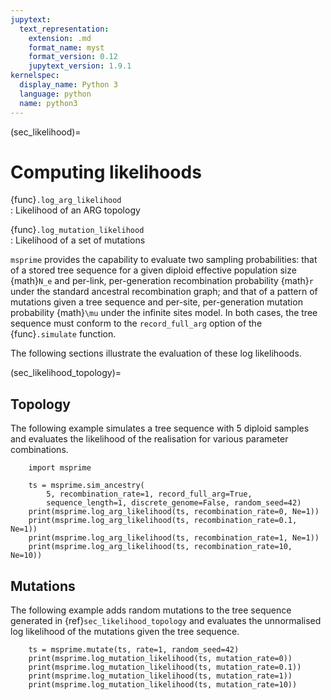 ```yaml
---
jupytext:
  text_representation:
    extension: .md
    format_name: myst
    format_version: 0.12
    jupytext_version: 1.9.1
kernelspec:
  display_name: Python 3
  language: python
  name: python3
---
```



(sec_likelihood)=

# Computing likelihoods

{func}`.log_arg_likelihood`                
: Likelihood of an ARG topology            

{func}`.log_mutation_likelihood`           
: Likelihood of a set of mutations         


`msprime` provides the capability to evaluate two sampling probabilities:
that of a stored tree sequence for a given diploid effective population size
{math}`N_e` and per-link, per-generation recombination probability {math}`r`
under the standard ancestral recombination graph; and that of a pattern of
mutations given a tree sequence and per-site, per-generation mutation
probability {math}`\mu` under the infinite sites model. In both cases,
the tree sequence must conform to the `record_full_arg` option of
the {func}`.simulate` function.

The following sections illustrate the evaluation of these log likelihoods.

(sec_likelihood_topology)=

## Topology

The following example simulates a tree sequence with 5 diploid samples
and evaluates the likelihood of the realisation for various parameter
combinations.

```{code-cell}
    import msprime

    ts = msprime.sim_ancestry(
        5, recombination_rate=1, record_full_arg=True,
        sequence_length=1, discrete_genome=False, random_seed=42)
    print(msprime.log_arg_likelihood(ts, recombination_rate=0, Ne=1))
    print(msprime.log_arg_likelihood(ts, recombination_rate=0.1, Ne=1))
    print(msprime.log_arg_likelihood(ts, recombination_rate=1, Ne=1))
    print(msprime.log_arg_likelihood(ts, recombination_rate=10, Ne=10))
```

## Mutations

The following example adds random mutations to the tree sequence
generated in {ref}`sec_likelihood_topology` and evaluates the
unnormalised log likelihood of the mutations given the tree sequence.

```{code-cell}
    ts = msprime.mutate(ts, rate=1, random_seed=42)
    print(msprime.log_mutation_likelihood(ts, mutation_rate=0))
    print(msprime.log_mutation_likelihood(ts, mutation_rate=0.1))
    print(msprime.log_mutation_likelihood(ts, mutation_rate=1))
    print(msprime.log_mutation_likelihood(ts, mutation_rate=10))
```


